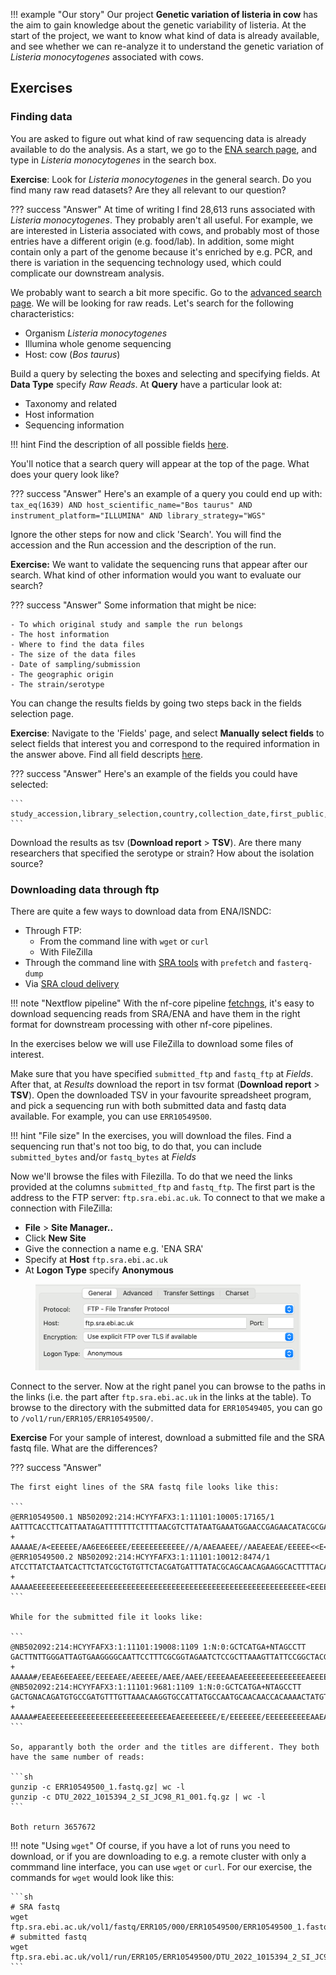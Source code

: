 

!!! example "Our story"
    Our project **Genetic variation of listeria in cow** has the aim to gain knowledge about the genetic variability of listeria. At the start of the project, we want to know what kind of data is already available, and see whether we can re-analyze it to understand the genetic variation of *Listeria monocytogenes* associated with cows.

## Exercises

### Finding data

You are asked to figure out what kind of raw sequencing data is already available to do the analysis. As a start, we go to the [ENA search page](https://www.ebi.ac.uk/ena/browser/search), and type in *Listeria monocytogenes*  in the search box. 

**Exercise**: Look for *Listeria monocytogenes* in the general search. Do you find many raw read datasets? Are they all relevant to our question? 

??? success "Answer"
    At time of writing I find 28,613 runs associated with *Listeria monocytogenes*. They probably aren't all useful. For example, we are interested in Listeria associated with cows, and probably most of those entries have a different origin (e.g. food/lab). In addition, some might contain only a part of the genome because it's enriched by e.g. PCR, and there is variation in the sequencing technology used, which could complicate our downstream analysis. 

We probably want to search a bit more specific. Go to the [advanced search page](https://www.ebi.ac.uk/ena/browser/advanced-search). We will be looking for raw reads. Let's search for the following characteristics:

- Organism *Listeria monocytogenes*
- Illumina whole genome sequencing
- Host: cow (*Bos taurus*)

Build a query by selecting the boxes and selecting and specifying fields. At **Data Type** specify *Raw Reads*. At **Query** have a particular look at:

- Taxonomy and related
- Host information
- Sequencing information

!!! hint 
    Find the description of all possible fields [here](../assets/ena_api_docs.pdf). 

 You'll notice that a search query will appear at the top of the page. What does your query look like?

??? success "Answer"
    Here's an example of a query you could end up with:
    ```
    tax_eq(1639) AND host_scientific_name="Bos taurus" AND instrument_platform="ILLUMINA" AND library_strategy="WGS"
    ```

Ignore the other steps for now and click 'Search'. You will find the accession and the Run accession and the description of the run. 

**Exercise:** We want to validate the sequencing runs that appear after our search. What kind of other information would you want to evaluate our search? 

??? success "Answer"
    Some information that might be nice:

    - To which original study and sample the run belongs
    - The host information
    - Where to find the data files
    - The size of the data files
    - Date of sampling/submission
    - The geographic origin
    - The strain/serotype

You can change the results fields by going two steps back in the fields selection page. 

**Exercise**: Navigate to the 'Fields' page, and select **Manually select fields** to select fields that interest you and correspond to the required information in the answer above. Find all field descripts [here](../assets/ena_api_docs.pdf).

??? success "Answer"
    Here's an example of the fields you could have selected:

    ```
    study_accession,library_selection,country,collection_date,first_public,strain,host,host_status,isolation_source,serotype,submitted_ftp,submitted_bytes,fastq_ftp,fastq_bytes
    ```

Download the results as tsv (**Download report** > **TSV**). Are there many researchers that specified the serotype or strain? How about the isolation source?

### Downloading data through ftp

There are quite a few ways to download data from ENA/ISNDC:

- Through FTP:
    - From the command line with `wget` or `curl`
    - With FileZilla
- Through the command line with [SRA tools](https://github.com/ncbi/sra-tools/wiki) with `prefetch` and `fasterq-dump`
- Via [SRA cloud delivery](https://www.ncbi.nlm.nih.gov/sra/docs/data-delivery/)

!!! note "Nextflow pipeline"
    With the nf-core pipeline [fetchngs](https://nf-co.re/fetchngs), it's easy to download sequencing reads from SRA/ENA and have them in the right format for downstream processing with other nf-core pipelines.

In the exercises below we will use FileZilla to download some files of interest. 

Make sure that you have specified `submitted_ftp` and `fastq_ftp` at *Fields*. After that, at *Results* download the report in tsv format (**Download report** > **TSV**). Open the downloaded TSV in your favourite spreadsheet program, and pick a sequencing run with both submitted data and fastq data available. For example, you can use `ERR10549500`. 

!!! hint "File size"
    In the exercises, you will download the files. Find a sequencing run that's not too big, to do that, you can include `submitted_bytes` and/or `fastq_bytes` at *Fields* 

Now we'll browse the files with Filezilla. To do that we need the links provided at the columns `submitted_ftp` and `fastq_ftp`. The first part is the address to the FTP server: `ftp.sra.ebi.ac.uk`. To connect to that we make a connection with FileZilla:

- **File** > **Site Manager..**
- Click **New Site**
- Give the connection a name e.g. 'ENA SRA'
- Specify at **Host** `ftp.sra.ebi.ac.uk`
- At **Logon Type** specify **Anonymous**

<figure>
    <img src="../../assets/images/filezilla_ena_download.png" width="500"/>
</figure>

Connect to the server. Now at the right panel you can browse to the paths in the links (i.e. the part after `ftp.sra.ebi.ac.uk` in the links at the table). To browse to the directory with the submitted data for `ERR10549405`, you can go to `/vol1/run/ERR105/ERR10549500/`. 

**Exercise** For your sample of interest, download a submitted file and the SRA fastq file. What are the differences? 

??? success "Answer"

    The first eight lines of the SRA fastq file looks like this:

    ```
    @ERR10549500.1 NB502092:214:HCYYFAFX3:1:11101:10005:17165/1
    AATTTCACCTTCATTAATAGATTTTTTTCTTTTAACGTCTTATAATGAAATGGAACCGAGAACATACGCGAATATGTTCTCGGCTCATTTCTAAGGATGACTACTGTAAAACATCTGAGCCCGAGAAGCTTTGGATTCGTTTGCACGGTTA
    +
    AAAAAE/A<EEEEEE/AA6EE6EEEE/EEEEEEEEEEEE//A/AAEAAEEE//AAEAEEAE/EEEEE<<E<EEE/<AAEEA/</6EE/</EEA/6/EEAEEAEE</EE<EEEEEEAAEA//66E<AAA<EE/<<<EE<A/<//6A/6/EE/
    @ERR10549500.2 NB502092:214:HCYYFAFX3:1:11101:10012:8474/1
    ATCCTTATCTAATCACTTCTATCGCTGTGTTCTACGATGATTTATACGCAGCAACAGAAGGCACTTTTACAGAAGAAACGGTCATCGTGGAAGAAGAAGTAAATCCATTTGGAACAACAGAAGCTGATCCATTTGCTGAAGATACACATC
    +
    AAAAAEEEEEEEEEEEEEEEEEEEEEEEEEEEEEEEEEEEEEEEEEEEEEEEEEEEEEEEEEEEEE<EEEEEAEEEEEEEAEEAEEEEEEEEEEEE/EEEEEEEEEEEEEEEEEEEEEAEAEEEEE<EEAEEEE<AEE/EE/EEEEAAE<
    ```

    While for the submitted file it looks like:

    ```
    @NB502092:214:HCYYFAFX3:1:11101:19008:1109 1:N:0:GCTCATGA+NTAGCCTT
    GACTTNTTGGGATTAGTGAAGGGGCAATTCCTTTCGCGGTAGAATCTCCGCTTAAAGTTATTCCGGCTACGGTTCTTGGTTCTGCTGTCGGCGGGGCACTAGCTGTAGGTCTTGGCGCAATTAACCAAGCGCCAATCAGTGGTTTTTATGG
    +
    AAAAA#/EEAE6EEAEEE/EEEEAEE/AEEEEE/AAEE/AAEE/EEEEAAEAEEEEEEEEEEEEEEAEEEEEEEEEEEEEEEEEEEAAEEE<EEEEEEEEEEEE/E<EE/AEE<EEEEAEEEE/EEE/AEEEEEA<EAEEAEE/E<E/EA<
    @NB502092:214:HCYYFAFX3:1:11101:9681:1109 1:N:0:GCTCATGA+NTAGCCTT
    GACTGNACAGATGTGCCGATGTTTGTTAAACAAGGTGCCATTATGCCAATGCAACAACCACAAAACTATGTTGGCGAATCCGCAGTCAAAACAATTTATTTAGACACTTTTGCATCAGATAAAGAGACATCCTTTACACATTACGATGACG
    +
    AAAAA#EAEEEEEEEEEEEEEEEEEEEEEEEEEEEAEAEEEEEEEE/E/EEEEEEE/EEEEEEEEEEAAEAEEEEEEEEE6EEEEEEEEAAEEE/EEE/E<AAAE/A<<EEEAEA6EEAEEEEEAEEEE/AEEEEAE/AEAAE<AEAAAA<
    ```

    So, apparantly both the order and the titles are different. They both have the same number of reads:

    ```sh
    gunzip -c ERR10549500_1.fastq.gz| wc -l
    gunzip -c DTU_2022_1015394_2_SI_JC98_R1_001.fq.gz | wc -l
    ```

    Both return 3657672

!!! note "Using `wget`"
    Of course, if you have a lot of runs you need to download, or if you are downloading to e.g. a remote cluster with only a commmand line interface, you can use `wget` or `curl`. For our exercise, the commands for `wget` would look like this:

    ```sh
    # SRA fastq
    wget ftp.sra.ebi.ac.uk/vol1/fastq/ERR105/000/ERR10549500/ERR10549500_1.fastq.gz
    # submitted fastq
    wget ftp.sra.ebi.ac.uk/vol1/run/ERR105/ERR10549500/DTU_2022_1015394_2_SI_JC98_R1_001.fq.gz
    ```